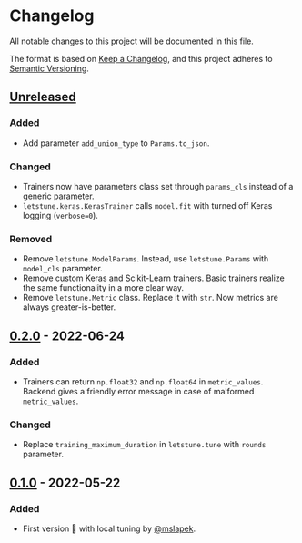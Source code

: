 # Changelog
All notable changes to this project will be documented in this file.

The format is based on [Keep a Changelog](https://keepachangelog.com/en/1.0.0/),
and this project adheres to [Semantic Versioning](https://semver.org/spec/v2.0.0.html).

## [Unreleased]
### Added
- Add parameter `add_union_type` to `Params.to_json`.

### Changed
- Trainers now have parameters class set through `params_cls` instead of a generic parameter.
- `letstune.keras.KerasTrainer` calls `model.fit` with turned off Keras logging (`verbose=0`). 

### Removed
- Remove `letstune.ModelParams`. Instead, use `letstune.Params` with `model_cls` parameter.
- Remove custom Keras and Scikit-Learn trainers. Basic trainers realize the same functionality in a more clear way.
- Remove `letstune.Metric` class. Replace it with `str`. Now metrics are always greater-is-better.

## [0.2.0] - 2022-06-24
### Added
- Trainers can return `np.float32` and `np.float64` in `metric_values`. Backend gives a friendly error message in case of malformed `metric_values`.

### Changed
- Replace `training_maximum_duration` in `letstune.tune` with `rounds` parameter.

## [0.1.0] - 2022-05-22
### Added
- First version :tada: with local tuning by [@mslapek](https://github.com/mslapek).

[Unreleased]: https://github.com/mslapek/letstune/compare/v0.2.0...HEAD
[0.2.0]: https://github.com/mslapek/letstune/releases/tag/v0.2.0
[0.1.0]: https://github.com/mslapek/letstune/releases/tag/v0.1.0
